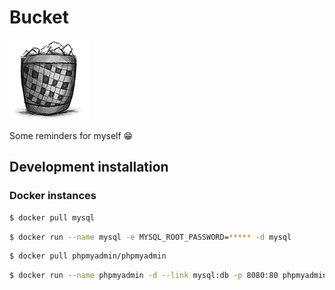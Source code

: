 # Bucket

![Bucket in development](bucket-draft.png)

Some reminders for myself 😁

## Development installation

### Docker instances

```bash
$ docker pull mysql
```

```bash
$ docker run --name mysql -e MYSQL_ROOT_PASSWORD=***** -d mysql
```

```bash
$ docker pull phpmyadmin/phpmyadmin
```

```bash
$ docker run --name phpmyadmin -d --link mysql:db -p 8080:80 phpmyadmin/phpmyadmin
```

